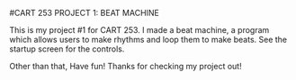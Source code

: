#CART 253 PROJECT 1: BEAT MACHINE

This is my project #1 for CART 253.
I made a beat machine, a program which allows users to make rhythms and loop them to make beats.
See the startup screen for the controls.

Other than that, Have fun!
Thanks for checking my project out!
